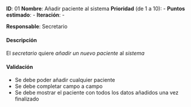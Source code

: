 **ID**: 01 **Nombre**: Añadir paciente al sistema 
**Prioridad** (de 1 a 10): - **Puntos estimado**: - **Iteración**: -

**Responsable**: Secretario

#### Descripción

El *secretario* quiere *añadir un nuevo paciente* al *sistema*

#### Validación

* Se debe poder añadir cualquier paciente
* Se debe completar campo a campo
* Se debe mostrar el paciente con todos los datos añadidos una vez finalizado
